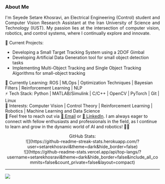 ### About Me

<p align="justify">
I'm Seyede Setare Khosravi, an Electrical Engineering (Control) student and Computer Vision Research Assistant at the Iran University of Science and Technology (IUST). My passion lies at the intersection of computer vision, robotics, and control systems, where I continually explore and innovate.
</p>

💼 Current Projects:
* Developing a Small Target Tracking System using a 2DOF Gimbal
* Developing Artificial Data Generation tool for small object detection tasks
* Implementing Multi-Object Tracking and Single Object Tracking Algorithms for small-object tracking

🌱 Currently Learning: ROS | MLOps | Optimization Techniques | Bayesian Filters | Reinforcement Learning | NLP <br>
⚡ Tech Stack: Python | MATLAB/Simulink | C/C++ | OpenCV | PyTorch | Git | Linux <br>
🔭 Interests: Computer Vision | Control Theory | Reinforcement Learning | Robotics | Machine Learning and Data Science <br>
💬 Feel free to reach out via [📧 Email](mailto:strhkhosravi@gmail.com) or [🔗 LinkedIn](https://www.linkedin.com/in/setarekhosravi2001/). I am always eager to connect with fellow enthusiasts and professionals in the field, as I continue to learn and grow in the dynamic world of AI and robotics! 🤖✨

<p align="center">
  GitHub Stats:<br/>
  ![](https://github-readme-streak-stats.herokuapp.com/?user=setarekhosravi&theme=dark&hide_border=false)<br/>
  ![](https://github-readme-stats.vercel.app/api/top-langs/?username=setarekhosravi&theme=dark&hide_border=false&include_all_commits=false&count_private=false&layout=compact)
  
  ---
  [![](https://visitcount.itsvg.in/api?id=setarekhosravi&icon=0&color=0)](https://visitcount.itsvg.in)
  
  <!-- Proudly created with GPRM ( https://gprm.itsvg.in ) -->
</p>

